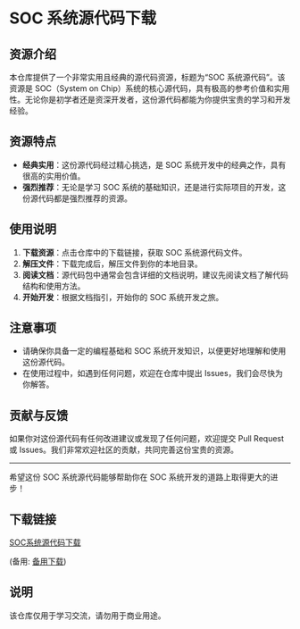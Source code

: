 # SOC 系统源代码下载

## 资源介绍

本仓库提供了一个非常实用且经典的源代码资源，标题为“SOC 系统源代码”。该资源是 SOC（System on Chip）系统的核心源代码，具有极高的参考价值和实用性。无论你是初学者还是资深开发者，这份源代码都能为你提供宝贵的学习和开发经验。

## 资源特点

- **经典实用**：这份源代码经过精心挑选，是 SOC 系统开发中的经典之作，具有很高的实用价值。
- **强烈推荐**：无论是学习 SOC 系统的基础知识，还是进行实际项目的开发，这份源代码都是强烈推荐的资源。

## 使用说明

1. **下载资源**：点击仓库中的下载链接，获取 SOC 系统源代码文件。
2. **解压文件**：下载完成后，解压文件到你的本地目录。
3. **阅读文档**：源代码包中通常会包含详细的文档说明，建议先阅读文档了解代码结构和使用方法。
4. **开始开发**：根据文档指引，开始你的 SOC 系统开发之旅。

## 注意事项

- 请确保你具备一定的编程基础和 SOC 系统开发知识，以便更好地理解和使用这份源代码。
- 在使用过程中，如遇到任何问题，欢迎在仓库中提出 Issues，我们会尽快为你解答。

## 贡献与反馈

如果你对这份源代码有任何改进建议或发现了任何问题，欢迎提交 Pull Request 或 Issues。我们非常欢迎社区的贡献，共同完善这份宝贵的资源。

---

希望这份 SOC 系统源代码能够帮助你在 SOC 系统开发的道路上取得更大的进步！

## 下载链接
[SOC系统源代码下载](https://pan.quark.cn/s/1a61a44a45fc) 

(备用: [备用下载](https://pan.baidu.com/s/1-2tyQZvS69WX2Axw5pKXIw?pwd=1234))

## 说明

该仓库仅用于学习交流，请勿用于商业用途。
